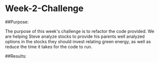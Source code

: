 # Week-2-Challenge

##Purpose:

The purpose of this week's challenge is to refactor the code provided. We are helping Steve analyze stocks to provide his parents well analyzed options in the stocks they should invest relating green energy, as well as reduce the time it takes for the code to run.

##Results:
